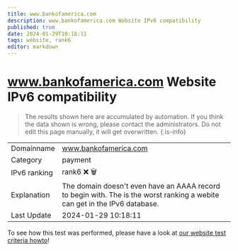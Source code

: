 ```yaml
---
title: www.bankofamerica.com
description: www.bankofamerica.com Website IPv6 compatibility
published: true
date: 2024-01-29T10:18:11
tags: website, rank6
editor: markdown
---
```


# www.bankofamerica.com Website IPv6 compatibility

> The results shown here are accumulated by automation. If you think the data shown is wrong, please contact the administrators. 
> Do not edit this page manually, it will get overwritten.
{.is-info}


|   |   |
| - | - |
| Domainname | www.bankofamerica.com
| Category | payment |
| IPv6 ranking | rank6 :x: :wastebasket: |
| Explanation | The domain doesn't even have an AAAA record to begin with. The is the worst ranking a webite can get in the IPv6 database. |
| Last Update | 2024-01-29 10:18:11 |

To see how this test was performed, please have a look at [our website test criteria howto](/howto/testcriteria/website)!

